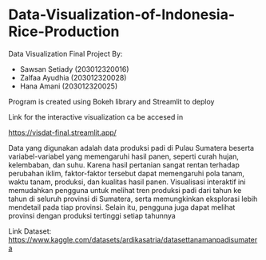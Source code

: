 # Data-Visualization-of-Indonesia-Rice-Production

Data Visualization Final Project
By:
- Sawsan Setiady (203012320016)
- Zalfaa Ayudhia (203012320028)
- Hana Amani (203012320025)

Program is created using Bokeh library and Streamlit to deploy

Link for the interactive visualization ca be accesed in 

https://visdat-final.streamlit.app/

Data yang digunakan adalah data produksi padi di Pulau Sumatera beserta variabel-variabel yang memengaruhi hasil panen, seperti curah hujan, kelembaban, dan suhu. Karena hasil pertanian sangat rentan terhadap perubahan iklim, faktor-faktor tersebut dapat memengaruhi pola tanam, waktu tanam, produksi, dan kualitas hasil panen.
Visualisasi interaktif ini memudahkan pengguna untuk melihat tren produksi padi dari tahun ke tahun di seluruh provinsi di Sumatera, serta memungkinkan eksplorasi lebih mendetail pada tiap provinsi. Selain itu, pengguna juga dapat melihat provinsi dengan produksi tertinggi setiap tahunnya

Link Dataset: https://www.kaggle.com/datasets/ardikasatria/datasettanamanpadisumatera
